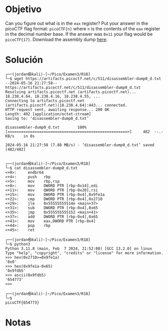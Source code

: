 
# Objetivo 
Can you figure out what is in the `eax` register? Put your answer in the picoCTF flag format: `picoCTF{n}` where `n` is the contents of the `eax` register in the decimal number base. If the answer was `0x11` your flag would be `picoCTF{17}`. Download the assembly dump [here](https://artifacts.picoctf.net/c/511/disassembler-dump0_d.txt).

# Solución 
```
┌──(jordan㉿kali)-[~/Pico/Examen3/R18]
└─$ wget https://artifacts.picoctf.net/c/511/disassembler-dump0_d.txt                             
--2024-05-16 21:27:58--  https://artifacts.picoctf.net/c/511/disassembler-dump0_d.txt
Resolving artifacts.picoctf.net (artifacts.picoctf.net)... 18.238.4.64, 18.238.4.16, 18.238.4.55, ...
Connecting to artifacts.picoctf.net (artifacts.picoctf.net)|18.238.4.64|:443... connected.
HTTP request sent, awaiting response... 200 OK
Length: 482 [application/octet-stream]
Saving to: ‘disassembler-dump0_d.txt’

disassembler-dump0_d.txt        100%[=====================================================>]     482  --.-KB/s    in 0s      

2024-05-16 21:27:58 (7.88 MB/s) - ‘disassembler-dump0_d.txt’ saved [482/482]

                                                                                            
┌──(jordan㉿kali)-[~/Pico/Examen3/R18]
└─$ cat disassembler-dump0_d.txt 
<+0>:     endbr64 
<+4>:     push   rbp
<+5>:     mov    rbp,rsp
<+8>:     mov    DWORD PTR [rbp-0x14],edi
<+11>:    mov    QWORD PTR [rbp-0x20],rsi
<+15>:    mov    DWORD PTR [rbp-0x4],0x9fe1a
<+22>:    cmp    DWORD PTR [rbp-0x4],0x2710
<+29>:    jle    0x55555555514e <main+37>
<+31>:    sub    DWORD PTR [rbp-0x4],0x65
<+35>:    jmp    0x555555555152 <main+41>
<+37>:    add    DWORD PTR [rbp-0x4],0x65
<+41>:    mov    eax,DWORD PTR [rbp-0x4]
<+44>:    pop    rbp
<+45>:    ret
                                                                                                                              
┌──(jordan㉿kali)-[~/Pico/Examen3/R18]
└─$ python3
Python 3.11.8 (main, Feb  7 2024, 21:52:08) [GCC 13.2.0] on linux
Type "help", "copyright", "credits" or "license" for more information.
>>> hex(0x2710>=0x9fe1a)
'0x0'
>>> hex(0x9fe1a-0x65)
'0x9fdb5'
>>> ascii(0x9fdb5)
'654773'
>>> 
                                                                                                                              
┌──(jordan㉿kali)-[~/Pico/Examen3/R18]
└─$ 
picoCTF{654773}
```
# Notas 

